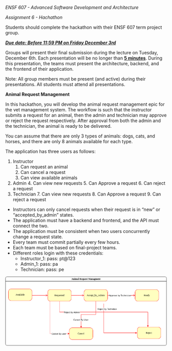 

*ENSF 607 - Advanced Software Development and Architecture*

*Assignment 6 - Hachathon*

Students should complete the hackathon with their ENSF 607 term project group.

**_<span style="text-decoration:underline;">Due date: Before 11:59 PM on Friday December 3rd </span>_**

Groups will present their final submission during the lecture on Tuesday, December 6th. Each presentation will be no longer than **<span style="text-decoration:underline;">5 minutes</span>**. During this presentation, the teams must present the architecture, backend, and the frontend of their application. 

Note: All group members must be present (and active) during their presentations. All students must attend all presentations. 

**Animal Request Management**

In this hackathon, you will develop the animal request management epic for the vet management system. The workflow is such that the instructor submits a request for an animal, then the admin and technician may approve or reject the request respectively. After approval from both the admin and the technician, the animal is ready to be delivered. 

You can assume that there are only 3 types of animals: dogs, cats, and horses, and there are only 8 animals available for each type. 

The application has three users as follows:



1. Instructor
    1. Can request an animal 
    2. Can cancel a request
    3. Can view available animals
2. Admin
    4. Can view new requests
    5. Can Approve a request
    6. Can reject a request
3. Technician
    7. Can view new requests
    8. Can Approve a request
    9. Can reject a request
* Instructors can only cancel requests when their request is in “new” or “accepted_by_admin” states.
* The application must have a backend and frontend, and the API must connect the two.
* The application must be consistent when two users concurrently change a request state.
* Every team must commit partially every few hours.
* Each team must be based on final-project teams.
* Different roles login with these credentials:
    * Instructor_1: pass: pt@123
    * Admin_1: pass: pa
    * Technician: pass: pe




![alt_text](Hackaton.drawio.png "State Diagram")

